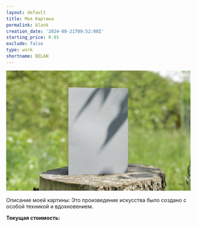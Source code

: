 ```yaml
---
layout: default
title: Моя Картина
permalink: blank
creation_date: '2024-08-21T09:52:00Z'
starting_price: 0.01
exclude: false
type: work
shortname: BELAN
---
```


![Фото картины](blank-bifold-white-card-standing-wooden-desk-outdoor-with-floral-shadow-blurred-nature-background.jpg)

<p>Описание моей картины: Это произведение искусства было создано с особой техникой и вдохновением.</p>

<!-- Элемент, где будет отображаться стоимость -->
<p><strong>Текущая стоимость:</strong> <span id="price"></span></p>

<!-- Элемент для передачи данных в JavaScript через data-* атрибуты -->
<div id="art-data"
     data-creation-date="{{ page.creation_date }}"
     data-starting-price="{{ page.starting_price }}">
</div>

<script>
  // Получение данных из data-* атрибутов
  const artData = document.getElementById('art-data');
  const startingPrice = parseFloat(artData.getAttribute('data-starting-price'));
  const creationDate = new Date(artData.getAttribute('data-creation-date'));

  // Обновление цены каждую секунду
  function updatePrice() {
    const now = new Date();
    const secondsElapsed = Math.floor((now - creationDate) / 1000);
    const currentPrice = startingPrice + (secondsElapsed * 0.01);
    document.getElementById('price').innerText = `$${currentPrice.toFixed(2)}`;
  }

  // Обновляем цену при загрузке страницы
  updatePrice();

  // И продолжаем обновлять каждые 1000 миллисекунд (1 секунда)
  setInterval(updatePrice, 1000);
</script>
